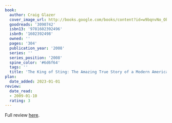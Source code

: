 ```yaml
---
book:
  author: Craig Glazer
  cover_image_url: http://books.google.com/books/content?id=w9bqnvNo_OkC&printsec=frontcover&img=1&zoom=1&edge=curl&source=gbs_api
  goodreads: '3090742'
  isbn13: '9781602392496'
  isbn9: '1602392498'
  owned: ''
  pages: '304'
  publication_year: '2008'
  series: ''
  series_position: '2008'
  spine_color: '#6d6f64'
  tags: ''
  title: 'The King of Sting: The Amazing True Story of a Modern American Outlaw'
plan:
  date_added: 2023-01-01
review:
  date_read:
  - 2009-01-10
  rating: 3
---
```

Full review [here](https://www.chrishubbs.com/2009/01/11/book-review-the-king-of-sting-by-craig-glazer-and-sal-manna/).
